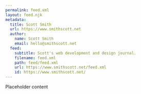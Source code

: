 ```yaml
---
permalink: feed.xml
layout: feed.njk
metadata:
  title: Scott Smith
  url: https://www.smithscott.net
  author:
    name: Scott Smith
    email: hello@smithscott.net
  feed:
    subtitle: Scott's web development and design journal.
    filename: feed.xml
    path: feed/feed.xml
    url: https://www.smithscott.net/feed.xml
    id: https://www.smithscott.net/
---
```

Placeholder content